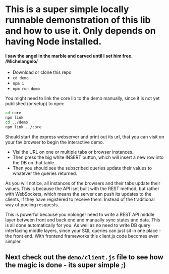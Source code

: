 # This is a super simple locally runnable demonstration of this lib and how to use it. Only depends on having Node installed.

#### I saw the angel in the marble and carved until I set him free. /Michelangelo/

* Download or clone this repo
* ```cd demo```
* ```npm i```
* ```npm run demo```

You might need to link the core lib to the demo manually, since it is not yet published (or setup) to npm:
```bash
cd core
npm link
cd ../demo
npm link ../core
```

Should start the express webserver and print out its url, that you can visit on your fav browser to begin the interactive demo.

* Visi the URL on one or multiple tabs or browser instances. 
* Then press the big white INSERT button, which will insert a new row into the DB on that table. 
* Then you should see the subscribed queries update their values to whatever the queries returned.

As you will notice, all instances of the browsers and their tabs update their values. This is because the API isnt built with the REST method, but rather with WebSockets, which means the server can push its updates to the clients, if they have registered to receive them. Instead of the traditional way of pooling resquests.

This is powerful because you nolonger need to write a REST API middle layer between front and back end and manually sync states and data. This is all done automatically for you. As well as no need to write DB query interfacing middle layers, since your SQL queries can just sit in one place - the front end. With frontend frameworks this client.js code becomes even simpler.

## Next check out the ``demo/client.js`` file to see how the magic is done - its super simple ;)